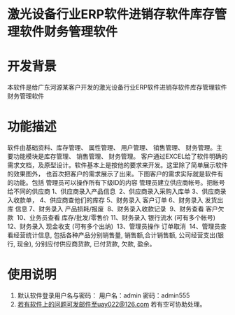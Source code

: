 # 激光设备行业ERP软件进销存软件库存管理软件财务管理软件


#  开发背景
本软件是给广东河源某客户开发的激光设备行业ERP软件进销存软件库存管理软件财务管理软件

#  功能描述
软件由基础资料、库存管理、 属性管理、 用户管理、 销售管理、 财务管理。主要功能模块是库存管理、 销售管理、 财务管理。
客户通过EXCEL给了软件明确的需求文档，及原型设计。软件基本上是按他的要求来开发。这里除了简单展示软件的效果图外，
也首次把客户的需求展示了出来。下图客户的需求实际就是软件有的功能。包括
管理员可以操作所有下级ID的内容
管理员建立供应商帐号。把帐号给不同的供应商
1、供应商录入产品信息 
2、供应商录入采购入库单
3、供应商录入收款单，
4、供应商查他们的库存
5、财务录入 客户订单
6、财务录入 发货出库 信息
7、财务录入 产品损耗/报废 
8、财务录入收款记录 
9、财务查看 客户欠款 
10、业务员查看 库存/批发/零售价
11、财务录入 银行流水 (可有多个帐号) 
12、财务录入 现金收支 (可有多个出纳) 
13、管理员操作 订单取消 
14、管理员查看经营统计信息, 包括各种产品分别销售量, 销售额,合计销售额, 公司经营支出(银行, 现金), 分别应付供应商货款, 已付货款, 欠款, 盈余。 

                                            
#  使用说明

1. 默认软件登录用户名与密码：
用户名：admin
  密码：admin555
2.  若有软件上的问题可发邮件至uay022@126.com 若有空可协助处理。
                                          
